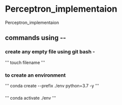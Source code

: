 # Perceptron_implementaion
Perceptron_implementaion


## commands using --

### create any empty file using git bash -
'''
touch filename
'''

### to create an environment 
'''
conda create --prefix ./env python=3.7 -y
'''
###
'''
conda activate ./env
'''
